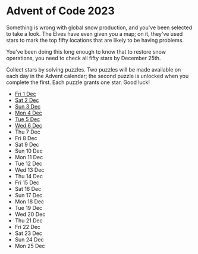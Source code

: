 # Advent of Code 2023

Something is wrong with global snow production, and you've been selected to take a look. The Elves have even given you a map; on it, they've used stars to mark the top fifty locations that are likely to be having problems.

You've been doing this long enough to know that to restore snow operations, you need to check all fifty stars by December 25th.

Collect stars by solving puzzles. Two puzzles will be made available on each day in the Advent calendar; the second puzzle is unlocked when you complete the first. Each puzzle grants one star. Good luck!

- [Fri 1 Dec](1.md)
- [Sat 2 Dec](2.md)
- [Sun 3 Dec](3.md)
- [Mon 4 Dec](4.md)
- [Tue 5 Dec](5.md)
- [Wed 6 Dec](6.md)
- Thu 7 Dec
- Fri 8 Dec
- Sat 9 Dec
- Sun 10 Dec
- Mon 11 Dec
- Tue 12 Dec
- Wed 13 Dec
- Thu 14 Dec
- Fri 15 Dec
- Sat 16 Dec
- Sun 17 Dec
- Mon 18 Dec
- Tue 19 Dec
- Wed 20 Dec
- Thu 21 Dec
- Fri 22 Dec
- Sat 23 Dec
- Sun 24 Dec
- Mon 25 Dec
